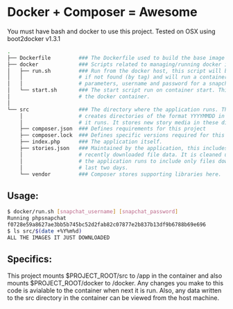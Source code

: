 Docker + Composer = Awesome
===========================

You must have bash and docker to use this project. Tested on OSX using boot2docker v1.3.1

```bash
.
├── Dockerfile         ### The Dockerfile used to build the base image for this project
├── docker             ### Scripts related to managing/running docker images/containers
│   ├── run.sh         ### Run from the docker host, this script will build the image
│   │                  # if not found (by tag) and will run a container. Requires 2
│   │                  # parameters, username and password for a snapchat account
│   └── start.sh       ### The start script run on container start. This is run inside
│                      # the docker container.
│
└── src                ### The directory where the application runs. The application
    │                  # creates directories of the format YYYYMMDD in here every day
    │                  # it runs. It stores new story media in these directories.
    ├── composer.json  ### Defines requirements for this project
    ├── composer.lock  ### Defines specific versions required for this project
    ├── index.php      ### The application itself.
    ├── stories.json   ### Maintained by the application, this includes the recent
    │                  # recently downloaded file data. It is cleaned up every time
    │                  # the application runs to include only files downloaded in the
    │                  # last two days.
    └── vendor         ### Composer stores supporting libraries here.
```

## Usage:

```bash
$ docker/run.sh [snapchat_username] [snapchat_password]
Running phpsnapchat
f0728e59a8627ae3bb5b745bc52d2fab82c07877e2b837b13df9b6788b69e696
$ ls src/$(date +%Y%m%d)
ALL THE IMAGES IT JUST DOWNLOADED
```

## Specifics:

This project mounts $PROJECT_ROOT/src to /app in the container and also mounts $PROJECT_ROOT/docker to /docker.
Any changes you make to this code is avialable to the container when next it is run.
Also, any data written to the src directory in the container can be viewed from the host machine.
